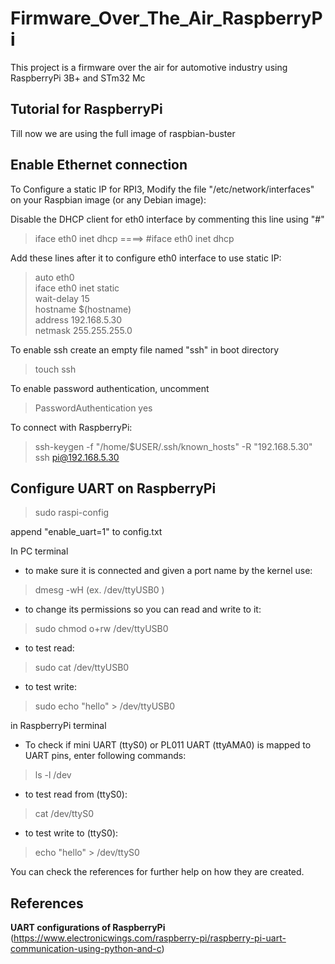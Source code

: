 # Firmware_Over_The_Air_RaspberryPi

This project is a firmware over the air for automotive industry using RaspberryPi 3B+ and STm32 Mc 

## Tutorial for RaspberryPi

Till now we are using the full image of raspbian-buster

## Enable Ethernet connection

To Configure a static IP for RPI3, Modify the file "/etc/network/interfaces" on your Raspbian image (or any Debian image):

Disable the DHCP client for eth0 interface by commenting this line using "#"
>iface eth0 inet dhcp    ====>   #iface eth0 inet dhcp

Add these lines after it to configure eth0 interface to use static IP:

>auto eth0\
>iface eth0 inet static\
>wait-delay 15\
>hostname $(hostname)\
>address 192.168.5.30\
>netmask 255.255.255.0

To enable ssh create an empty file named "ssh" in boot directory
>touch ssh

To enable password authentication, uncomment
>PasswordAuthentication yes

To connect with RaspberryPi:
>ssh-keygen -f "/home/$USER/.ssh/known_hosts" -R "192.168.5.30"
>ssh pi@192.168.5.30

## Configure UART on RaspberryPi 
>sudo raspi-config

append "enable_uart=1" to config.txt

In PC terminal
- to make sure it is connected and given a port name by the kernel use:
>dmesg  -wH  (ex.  /dev/ttyUSB0 )
- to change its permissions so you can read and write to it:
>sudo chmod o+rw /dev/ttyUSB0
- to test read:
>sudo cat /dev/ttyUSB0
- to test write:
>sudo echo "hello" > /dev/ttyUSB0

in RaspberryPi terminal
- To check if mini UART (ttyS0) or PL011 UART (ttyAMA0) is mapped to UART pins, enter following commands:
>ls -l /dev
- to test read from (ttyS0):
>cat /dev/ttyS0
- to test write to (ttyS0):
>echo "hello" > /dev/ttyS0


You can check the references for further help on how they are created.

## References

**UART configurations of RaspberryPi**
(https://www.electronicwings.com/raspberry-pi/raspberry-pi-uart-communication-using-python-and-c)
